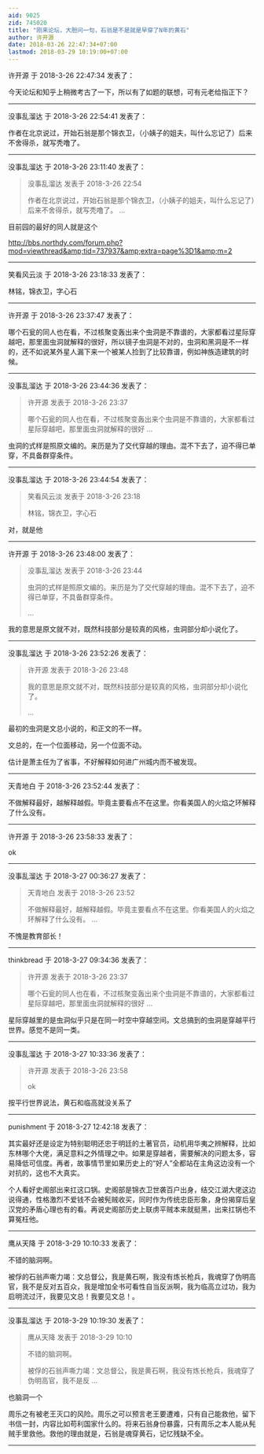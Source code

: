 ```yaml
---
aid: 9025
zid: 745020
title: "刚来论坛，大胆问一句，石翁是不是就是早穿了N年的黄石"
author: 许开源
date: 2018-03-26 22:47:34+07:00
lastmod: 2018-03-29 10:19:00+07:00
---
```


许开源 于 2018-3-26 22:47:34 发表了：

今天论坛和知乎上稍微考古了一下，所以有了如题的联想，可有元老给指正下？

---

没事乱溜达 于 2018-3-26 22:54:41 发表了：

作者在北京说过，开始石翁是那个锦衣卫，（小姨子的姐夫，叫什么忘记了）后来不舍得杀，就写秃噜了。

---

没事乱溜达 于 2018-3-26 23:11:40 发表了：

> 没事乱溜达 发表于 2018-3-26 22:54
>
> 作者在北京说过，开始石翁是那个锦衣卫，（小姨子的姐夫，叫什么忘记了）后来不舍得杀，就写秃噜了。 ...

目前园的最好的同人就是这个

http://bbs.northdy.com/forum.php?mod=viewthread&amp;tid=737937&amp;extra=page%3D1&amp;m=2

---

笑看风云淡 于 2018-3-26 23:18:33 发表了：

林铭，锦衣卫，字心石

---

许开源 于 2018-3-26 23:37:47 发表了：

哪个石瓮的同人也在看，不过核聚变轰出来个虫洞是不靠谱的，大家都看过星际穿越吧，那里面虫洞就解释的很好，所以镜子虫洞是不对的，虫洞和黑洞是不一样的，还不如说某外星人漏下来一个被某人捡到了比较靠谱，例如神族造建筑的时候。

---

没事乱溜达 于 2018-3-26 23:44:36 发表了：

> 许开源 发表于 2018-3-26 23:37
>
> 哪个石瓮的同人也在看，不过核聚变轰出来个虫洞是不靠谱的，大家都看过星际穿越吧，那里面虫洞就解释的很好 ...

虫洞的式样是照原文编的。来历是为了交代穿越的理由。混不下去了，迫不得已单穿，不具备群穿条件。

---

没事乱溜达 于 2018-3-26 23:44:54 发表了：

> 笑看风云淡 发表于 2018-3-26 23:18
>
> 林铭，锦衣卫，字心石

对，就是他

---

许开源 于 2018-3-26 23:48:00 发表了：

> 没事乱溜达 发表于 2018-3-26 23:44
>
> 虫洞的式样是照原文编的。来历是为了交代穿越的理由。混不下去了，迫不得已单穿，不具备群穿条件。
>
> ...

我的意思是原文就不对，既然科技部分是较真的风格，虫洞部分却小说化了。

---

没事乱溜达 于 2018-3-26 23:52:26 发表了：

> 许开源 发表于 2018-3-26 23:48
>
> 我的意思是原文就不对，既然科技部分是较真的风格，虫洞部分却小说化了。
>
> ...

最初的虫洞是文总小说的，和正文的不一样。

文总的，在一个位面移动，另一个位面不动。

估计是萧主任为了省事，不好解释如何进广州城内而不被发现。

---

天青地白 于 2018-3-26 23:52:44 发表了：

不做解释最好，越解释越假。毕竟主要看点不在这里。你看美国人的火焰之环解释了什么没有。

---

许开源 于 2018-3-26 23:58:33 发表了：

ok

---

没事乱溜达 于 2018-3-27 00:36:27 发表了：

> 天青地白 发表于 2018-3-26 23:52
>
> 不做解释最好，越解释越假。毕竟主要看点不在这里。你看美国人的火焰之环解释了什么没有。 ...

不愧是教育部长！

---

thinkbread 于 2018-3-27 09:34:36 发表了：

> 许开源 发表于 2018-3-26 23:37
>
> 哪个石瓮的同人也在看，不过核聚变轰出来个虫洞是不靠谱的，大家都看过星际穿越吧，那里面虫洞就解释的很好 ...

星际穿越里的是虫洞似乎只是在同一时空中穿越空间。文总搞到的虫洞是穿越平行世界。感觉不是同一类。

---

没事乱溜达 于 2018-3-27 10:33:36 发表了：

> 许开源 发表于 2018-3-26 23:58
>
> ok

按平行世界说法，黄石和临高就没关系了

---

punishment 于 2018-3-27 12:42:18 发表了：

其实最好还是设定为特别聪明还忠于明廷的土著官员，动机用华夷之辨解释，比如东林哪个大佬，满足意料之外情理之中。如果是穿越者，需要解决的问题太多，容易降低可信度。再者，故事情节里如果历史上的“好人”全都站在主角这边没有一个对抗的，这也不大真实。

个人看好史阁部出来扛这口锅。史阁部是锦衣卫世袭百户出身，结交江湖大佬这边说得通，性格激烈不爱钱不会被髡贼收买，同时作为传统忠臣形象，身份揭穿后皇汉党的矛盾心理也有的看。再说史阁部历史上联虏平贼本来就挺黑，出来扛锅也不算冤枉他。

---

鹰从天降 于 2018-3-29 10:10:33 发表了：

不错的脑洞啊。

被俘的石翁声嘶力竭：文总督公，我是黄石啊，我没有炼长枪兵，我魂穿了伪明高官，我不是反对五百众，我是增加全书可看性自当反派啊，我为临高立过功，我为启明流过汗，我要见文总！我要见文总！。

---

没事乱溜达 于 2018-3-29 10:19:30 发表了：

> 鹰从天降 发表于 2018-3-29 10:10
>
> 不错的脑洞啊。
>
> 被俘的石翁声嘶力竭：文总督公，我是黄石啊，我没有炼长枪兵，我魂穿了伪明高官，我不是反 ...

也脑洞一个

周乐之有被老王灭口的风险。周乐之可以预言老王要遭难，只有自己能救他，留下书信一封，内容比如苟利国家什么的。将来石翁身份暴露，只有周乐之本人能从髡贼手里救他。救他的理由就是，石翁是魂穿黄石，记忆残缺不全。

---
